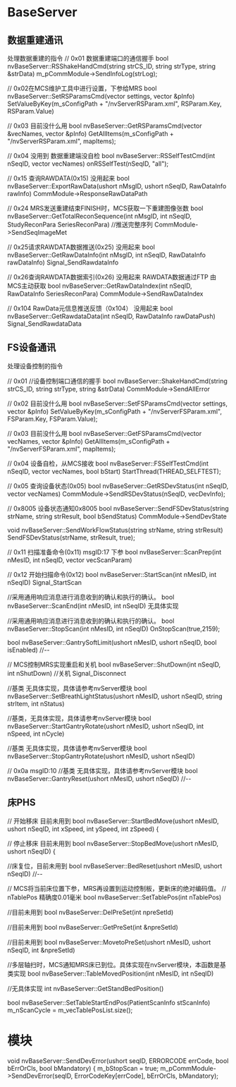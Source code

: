 # BaseServer

## 数据重建通讯
处理数据重建的指令
// 0x01 数据重建端口的通信握手
bool nvBaseServer::RSShakeHandCmd(string strCS_ID, string strType, string &strData)
m_pCommModule->SendInfoLog(strLog);

// 0x02在MCS维护工具中进行设置，下参给MRS
bool nvBaseServer::SetRSParamsCmd(vector<ParaItem> settings, vector<ParaItem> &pInfo)
SetValueByKey(m_sConfigPath + "/nvServerRSParam.xml", RSParam.Key, RSParam.Value)

// 0x03 目前没什么用
bool nvBaseServer::GetRSParamsCmd(vector<string> &vecNames, vector<ParaItem> &pInfo)
GetAllItems(m_sConfigPath + "/nvServerRSParam.xml", mapItems);


// 0x04 没用到 数据重建端没自检
bool nvBaseServer::RSSelfTestCmd(int nSeqID, vector<string> vecNames)
onRSSelfTest(nSeqID, "all");

// 0x15 查询RAWDATA(0x15)  没用起来
bool nvBaseServer::ExportRawData(ushort nMsgID, ushort nSeqID, RawDataInfo rawInfo)
CommModule->ResponseRawDataPath


// 0x24 MRS发送重建结束FINISH时，MCS获取一下重建图像张数
bool nvBaseServer::GetTotalReconSequence(int nMsgID, int nSeqID, StudyReconPara SeriesReconPara) //推送完整序列
CommModule->SendSeqImageMet

// 0x25请求RAWDATA数据推送(0x25) 没用起来
bool nvBaseServer::GetRawDataInfo(int nMsgID, int nSeqID, RawDataInfo rawDataInfo)
Signal_SendRawdataInfo


// 0x26查询RAWDATA数据索引(0x26) 没用起来 RAWDATA数据通过FTP 由MCS主动获取
bool nvBaseServer::GetRawDataIndex(int nSeqID, RawDataInfo SeriesReconPara)
CommModule->SendRawDataIndex

// 0x104 RawData元信息推送反馈（0x104） 没用起来
bool nvBaseServer::GetRawdataData(int nSeqID, RawDataInfo rawDataPush)
Signal_SendRawdataData




## FS设备通讯
处理设备控制的指令

// 0x01
//设备控制端口通信的握手
bool nvBaseServer::ShakeHandCmd(string strCS_ID, string strType, string &strData)
CommModule->SendAllError


// 0x02 目前没什么用
bool nvBaseServer::SetFSParamsCmd(vector<ParaItem> settings, vector<ParaItem> &pInfo)
SetValueByKey(m_sConfigPath + "/nvServerFSParam.xml", FSParam.Key, FSParam.Value);



// 0x03 目前没什么用
bool nvBaseServer::GetFSParamsCmd(vector<string> vecNames, vector<ParaItem> &pInfo)
GetAllItems(m_sConfigPath + "/nvServerFSParam.xml", mapItems);

// 0x04 设备自检，从MCS接收
bool nvBaseServer::FSSelfTestCmd(int nSeqID, vector<string> vecNames, bool bStart)
StartThread(THREAD_SELFTEST);

// 0x05 查询设备状态(0x05)
bool nvBaseServer::GetRSDevStatus(int nSeqID, vector<string> vecNames)
CommModule->SendRSDevStatus(nSeqID, vecDevInfo);

// 0x8005 设备状态通知0x8005
bool nvBaseServer::SendFSDevStatus(string strName, string strResult, bool bSendStatus)
CommModule->SendDevState


void nvBaseServer::SendWorkFlowStatus(string strName, string strResult)
    SendFSDevStatus(strName, strResult, true);


// 0x11 扫描准备命令(0x11) msgID:17 下参
bool nvBaseServer::ScanPrep(int nMesID, int nSeqID, vector<ParaItem> vecScanParam)

// 0x12 开始扫描命令(0x12)
bool nvBaseServer::StartScan(int nMesID, int nSeqID)
Signal_StartScan

//采用通用响应消息进行消息收到的确认和执行的确认。
bool nvBaseServer::ScanEnd(int nMesID, int nSeqID)
无具体实现


//采用通用响应消息进行消息收到的确认和执行的确认。
bool nvBaseServer::StopScan(int nMesID, int nSeqID)
OnStopScan(true,2159);


bool nvBaseServer::GantrySoftLimit(ushort nMesID, ushort nSeqID, bool isEnabled) //--



// MCS控制MRS实现重启和关机
bool nvBaseServer::ShutDown(int nSeqID, int nShutDown) //关机
Signal_Disconnect


//基类 无具体实现，具体请参考nvServer模块
bool nvBaseServer::SetBreathLightStatus(ushort nMesID, ushort nSeqID, string strItem, int nStatus)

//基类，无具体实现，具体请参考nvServer模块
bool nvBaseServer::StartGantryRotate(ushort nMesID, ushort nSeqID, int nSpeed, int nCycle)

//基类 无具体实现，具体请参考nvServer模块
bool nvBaseServer::StopGantryRotate(ushort nMesID, ushort nSeqID)


// 0x0a msgID:10 //基类 无具体实现，具体请参考nvServer模块
bool nvBaseServer::GantryReset(ushort nMesID, ushort nSeqID) //--


## 床PHS
// 开始移床 目前未用到
bool nvBaseServer::StartBedMove(ushort nMesID, ushort nSeqID, int xSpeed, int ySpeed, int zSpeed)
{

// 停止移床 目前未用到
bool nvBaseServer::StopBedMove(ushort nMesID, ushort nSeqID)
{


//床复位，目前未用到
bool nvBaseServer::BedReset(ushort nMesID, ushort nSeqID) //--


// MCS将当前床位置下参，MRS再设置到运动控制板，更新床的绝对编码值。
// nTablePos 精确度0.01毫米
bool nvBaseServer::SetTablePos(int nTablePos)


//目前未用到
bool nvBaseServer::DelPreSet(int npreSetId)


//目前未用到
bool nvBaseServer::GetPreSet(int &npreSetId)

//目前未用到
bool nvBaseServer::MovetoPreSet(ushort nMesID, ushort nSeqID, int &npreSetId)


//多层轴扫时，MCS通知MRS床已到位。具体实现在nvServer模块，本函数是基类实现
bool nvBaseServer::TableMovedPosition(int nMesID, int nSeqID)



//无具体实现
int nvBaseServer::GetStandBedPosition()


bool nvBaseServer::SetTableStartEndPos(PatientScanInfo stScanInfo)
m_nScanCycle = m_vecTablePosList.size();

# 模块

void nvBaseServer::SendDevError(ushort seqID, ERRORCODE errCode, bool bErrOrCls, bool bMandatory)
{
  m_bStopScan = true;
    m_pCommModule->SendDevError(seqID, ErrorCodeKey[errCode], bErrOrCls, bMandatory);



































































